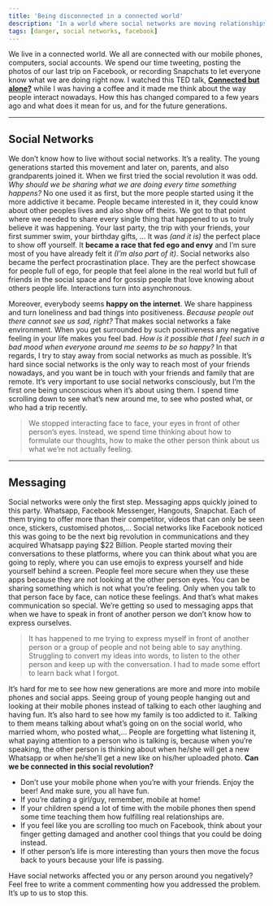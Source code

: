 ```yaml
---
title: 'Being disconnected in a connected world'
description: 'In a world where social networks are moving relationships to the Internet people is becoming more disconnected.'
tags: [danger, social networks, facebook]
---
```


We live in a connected world. We all are connected with our mobile phones, computers, social accounts. We spend our time tweeting, posting the photos of our last trip on Facebook, or recording Snapchats to let everyone know what we are doing right now. I watched this TED talk, [**Connected but alone?**](https://www.ted.com/talks/sherry_turkle_alone_together?language=en) while I was having a coffee and it made me think about the way people interact nowadays. How this has changed compared to a few years ago and what does it mean for us, and for the future generations.

---

## Social Networks

We don’t know how to live without social networks. It’s a reality. The young generations started this movement and later on, parents, and also grandparents joined it. When we first tried the social revolution it was odd. _Why should we be sharing what we are doing every time something happens?_ No one used it as first, but the more people started using it the more addictive it became. People became interested in it, they could know about other peoples lives and also show off theirs. We got to that point where we needed to share every single thing that happened to us to truly believe it was happening. Your last party, the trip with your friends, your first summer swim, your birthday gifts, … It was _(and it is)_ the perfect place to show off yourself. It **became a race that fed ego and envy** and I’m sure most of you have already felt it _(I’m also part of it)_. Social networks also became the perfect procrastination place. They are the perfect showcase for people full of ego, for people that feel alone in the real world but full of friends in the social space and for gossip people that love knowing about others people life. Interactions turn into asynchronous.

Moreover, everybody seems **happy on the internet**. We share happiness and turn loneliness and bad things into positiveness. _Because people out there cannot see us sad, right?_ That makes social networks a fake environment. When you get surrounded by such positiveness any negative feeling in your life makes you feel bad. _How is it possible that I feel such in a bad mood when everyone around me seems to be so happy?_ In that regards, I try to stay away from social networks as much as possible. It’s hard since social networks is the only way to reach most of your friends nowadays, and you want be in touch with your friends and family that are remote. It’s very important to use social networks consciously, but I’m the first one being unconscious when it’s about using them. I spend time scrolling down to see what’s new around me, to see who posted what, or who had a trip recently.

> We stopped interacting face to face, your eyes in front of other person’s eyes. Instead, we spend time thinking about how to formulate our thoughts, how to make the other person think about us what we’re not actually feeling.

---

## Messaging

Social networks were only the first step. Messaging apps quickly joined to this party. Whatsapp, Facebook Messenger, Hangouts, Snapchat. Each of them trying to offer more than their competitor, videos that can only be seen once, stickers, customised photos,… Social networks like Facebook noticed this was going to be the next big revolution in communications and they acquired Whatsapp paying $22 Billion. People started moving their conversations to these platforms, where you can think about what you are going to reply, where you can use emojis to express yourself and hide yourself behind a screen. People feel more secure when they use these apps because they are not looking at the other person eyes. You can be sharing something which is not what you’re feeling. Only when you talk to that person face by face, can notice these feelings. And that’s what makes communication so special. We’re getting so used to messaging apps that when we have to speak in front of another person we don’t know how to express ourselves.

> It has happened to me trying to express myself in front of another person or a group of people and not being able to say anything. Struggling to convert my ideas into words, to listen to the other person and keep up with the conversation. I had to made some effort to learn back what I forgot.

It’s hard for me to see how new generations are more and more into mobile phones and social apps. Seeing group of young people hanging out and looking at their mobile phones instead of talking to each other laughing and having fun. It’s also hard to see how my family is too addicted to it. Talking to them means talking about what’s going on on the social world, who married whom, who posted what,… People are forgetting what listening it, what paying attention to a person who is talking is, because when you’re speaking, the other person is thinking about when he/she will get a new Whatsapp or when he/she’ll get a new like on his/her uploaded photo. **Can we be connected in this social revolution?**

- Don’t use your mobile phone when you’re with your friends. Enjoy the beer! And make sure, you all have fun.
- If you’re dating a girl/guy, remember, mobile at home!
- If your children spend a lot of time with the mobile phones then spend some time teaching them how fulfilling real relationships are.
- If you feel like you are scrolling too much on Facebook, think about your finger getting damaged and another cool things that you could be doing instead.
- If other person’s life is more interesting than yours then move the focus back to yours because your life is passing.

Have social networks affected you or any person around you negatively? Feel free to write a comment commenting how you addressed the problem. It’s up to us to stop this.
